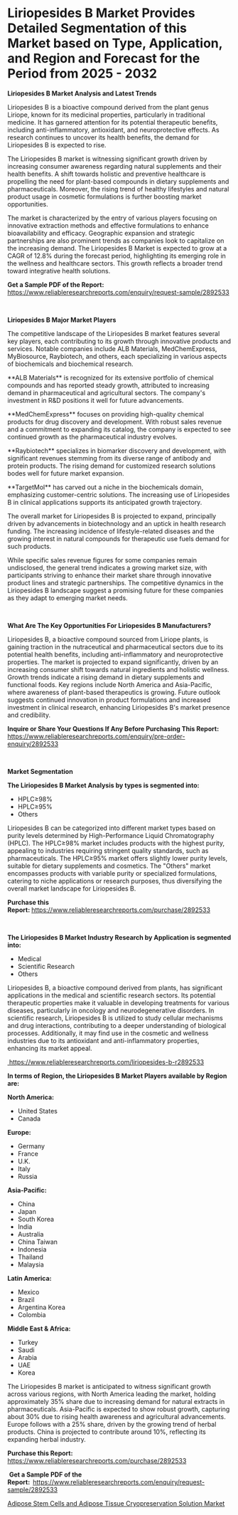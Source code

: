 <p><h1>Liriopesides B Market Provides Detailed Segmentation of this Market based on Type, Application, and Region and Forecast for the Period from 2025 - 2032</h1></p><p><strong>Liriopesides B Market Analysis and Latest Trends</strong></p>
<p><p>Liriopesides B is a bioactive compound derived from the plant genus Liriope, known for its medicinal properties, particularly in traditional medicine. It has garnered attention for its potential therapeutic benefits, including anti-inflammatory, antioxidant, and neuroprotective effects. As research continues to uncover its health benefits, the demand for Liriopesides B is expected to rise.</p><p>The Liriopesides B market is witnessing significant growth driven by increasing consumer awareness regarding natural supplements and their health benefits. A shift towards holistic and preventive healthcare is propelling the need for plant-based compounds in dietary supplements and pharmaceuticals. Moreover, the rising trend of healthy lifestyles and natural product usage in cosmetic formulations is further boosting market opportunities. </p><p>The market is characterized by the entry of various players focusing on innovative extraction methods and effective formulations to enhance bioavailability and efficacy. Geographic expansion and strategic partnerships are also prominent trends as companies look to capitalize on the increasing demand. The Liriopesides B Market is expected to grow at a CAGR of 12.8% during the forecast period, highlighting its emerging role in the wellness and healthcare sectors. This growth reflects a broader trend toward integrative health solutions.</p></p>
<p><strong>Get a Sample PDF of the Report:&nbsp;</strong> <a href="https://www.reliableresearchreports.com/enquiry/request-sample/2892533?utm_campaign=3313&utm_medium=2&utm_source=Github&utm_content=ia&utm_term=15032025&utm_id=liriopesides-b">https://www.reliableresearchreports.com/enquiry/request-sample/2892533</a></p>
<p>&nbsp;</p>
<p><strong>Liriopesides B Major Market Players</strong></p>
<p><p>The competitive landscape of the Liriopesides B market features several key players, each contributing to its growth through innovative products and services. Notable companies include ALB Materials, MedChemExpress, MyBiosource, Raybiotech, and others, each specializing in various aspects of biochemicals and biochemical research.</p><p>**ALB Materials** is recognized for its extensive portfolio of chemical compounds and has reported steady growth, attributed to increasing demand in pharmaceutical and agricultural sectors. The company's investment in R&D positions it well for future advancements.</p><p>**MedChemExpress** focuses on providing high-quality chemical products for drug discovery and development. With robust sales revenue and a commitment to expanding its catalog, the company is expected to see continued growth as the pharmaceutical industry evolves.</p><p>**Raybiotech** specializes in biomarker discovery and development, with significant revenues stemming from its diverse range of antibody and protein products. The rising demand for customized research solutions bodes well for future market expansion.</p><p>**TargetMol** has carved out a niche in the biochemicals domain, emphasizing customer-centric solutions. The increasing use of Liriopesides B in clinical applications supports its anticipated growth trajectory.</p><p>The overall market for Liriopesides B is projected to expand, principally driven by advancements in biotechnology and an uptick in health research funding. The increasing incidence of lifestyle-related diseases and the growing interest in natural compounds for therapeutic use fuels demand for such products.</p><p>While specific sales revenue figures for some companies remain undisclosed, the general trend indicates a growing market size, with participants striving to enhance their market share through innovative product lines and strategic partnerships. The competitive dynamics in the Liriopesides B landscape suggest a promising future for these companies as they adapt to emerging market needs.</p></p>
<p>&nbsp;</p>
<p><strong>What Are The Key Opportunities For Liriopesides B Manufacturers?</strong></p>
<p><p>Liriopesides B, a bioactive compound sourced from Liriope plants, is gaining traction in the nutraceutical and pharmaceutical sectors due to its potential health benefits, including anti-inflammatory and neuroprotective properties. The market is projected to expand significantly, driven by an increasing consumer shift towards natural ingredients and holistic wellness. Growth trends indicate a rising demand in dietary supplements and functional foods. Key regions include North America and Asia-Pacific, where awareness of plant-based therapeutics is growing. Future outlook suggests continued innovation in product formulations and increased investment in clinical research, enhancing Liriopesides B's market presence and credibility.</p></p>
<p><strong>Inquire or Share Your Questions If Any Before Purchasing This Report:</strong> <a href="https://www.reliableresearchreports.com/enquiry/pre-order-enquiry/2892533?utm_campaign=3313&utm_medium=2&utm_source=Github&utm_content=ia&utm_term=15032025&utm_id=liriopesides-b">https://www.reliableresearchreports.com/enquiry/pre-order-enquiry/2892533</a></p>
<p>&nbsp;</p>
<p><strong>Market Segmentation</strong></p>
<p><strong>The Liriopesides B Market Analysis by types is segmented into:</strong></p>
<p><ul><li>HPLC≥98%</li><li>HPLC≥95%</li><li>Others</li></ul></p>
<p><p>Liriopesides B can be categorized into different market types based on purity levels determined by High-Performance Liquid Chromatography (HPLC). The HPLC≥98% market includes products with the highest purity, appealing to industries requiring stringent quality standards, such as pharmaceuticals. The HPLC≥95% market offers slightly lower purity levels, suitable for dietary supplements and cosmetics. The "Others" market encompasses products with variable purity or specialized formulations, catering to niche applications or research purposes, thus diversifying the overall market landscape for Liriopesides B.</p></p>
<p><strong>Purchase this Report:&nbsp;</strong><a href="https://www.reliableresearchreports.com/purchase/2892533?utm_campaign=3313&utm_medium=2&utm_source=Github&utm_content=ia&utm_term=15032025&utm_id=liriopesides-b">https://www.reliableresearchreports.com/purchase/2892533</a></p>
<p>&nbsp;</p>
<p><strong>The Liriopesides B Market Industry Research by Application is segmented into:</strong></p>
<p><ul><li>Medical</li><li>Scientific Research</li><li>Others</li></ul></p>
<p><p>Liriopesides B, a bioactive compound derived from plants, has significant applications in the medical and scientific research sectors. Its potential therapeutic properties make it valuable in developing treatments for various diseases, particularly in oncology and neurodegenerative disorders. In scientific research, Liriopesides B is utilized to study cellular mechanisms and drug interactions, contributing to a deeper understanding of biological processes. Additionally, it may find use in the cosmetic and wellness industries due to its antioxidant and anti-inflammatory properties, enhancing its market appeal.</p></p>
<p><a href="https://www.reliableresearchreports.com/liriopesides-b-r2892533?utm_campaign=3313&utm_medium=2&utm_source=Github&utm_content=ia&utm_term=15032025&utm_id=liriopesides-b">&nbsp;https://www.reliableresearchreports.com/liriopesides-b-r2892533</a></p>
<p><strong>In terms of Region, the Liriopesides B Market Players available by Region are:</strong></p>
<p>
    <p> <strong> North America: </strong>
        <ul>
            <li>United States</li>
            <li>Canada</li>
        </ul>
        </p> 
    <p> <strong> Europe: </strong>
        <ul>
            <li>Germany</li>
            <li>France</li>
            <li>U.K.</li>
            <li>Italy</li>
            <li>Russia</li>
        </ul>
        </p> 
    <p> <strong> Asia-Pacific: </strong>
        <ul>
            <li>China</li>
            <li>Japan</li>
            <li>South Korea</li>
            <li>India</li>
            <li>Australia</li>
            <li>China Taiwan</li>
            <li>Indonesia</li>
            <li>Thailand</li>
            <li>Malaysia</li>
        </ul>
        </p> 
    <p> <strong> Latin America: </strong>
        <ul>
            <li>Mexico</li>
            <li>Brazil</li>
            <li>Argentina Korea</li>
            <li>Colombia</li>
        </ul>
        </p> 
    <p> <strong> Middle East & Africa: </strong>
        <ul>
            <li>Turkey</li>
            <li>Saudi</li>
            <li>Arabia</li>
            <li>UAE</li>
            <li>Korea</li>
        </ul>
    </p>
    </p>
<p><p>The Liriopesides B market is anticipated to witness significant growth across various regions, with North America leading the market, holding approximately 35% share due to increasing demand for natural extracts in pharmaceuticals. Asia-Pacific is expected to show robust growth, capturing about 30% due to rising health awareness and agricultural advancements. Europe follows with a 25% share, driven by the growing trend of herbal products. China is projected to contribute around 10%, reflecting its expanding herbal industry.</p></p>
<p><strong>Purchase this Report: </strong><a href="https://www.reliableresearchreports.com/purchase/2892533?utm_campaign=3313&utm_medium=2&utm_source=Github&utm_content=ia&utm_term=15032025&utm_id=liriopesides-b">https://www.reliableresearchreports.com/purchase/2892533</a></p>
<p>&nbsp;<strong>Get a Sample PDF of the Report:&nbsp;&nbsp;</strong><a href="https://www.reliableresearchreports.com/enquiry/request-sample/2892533?utm_campaign=3313&utm_medium=2&utm_source=Github&utm_content=ia&utm_term=15032025&utm_id=liriopesides-b">https://www.reliableresearchreports.com/enquiry/request-sample/2892533</a></p>
<p><strong></strong></p>
<p><p><a href="https://github.com/vigoseiler/Market-Research-Report-List-1/blob/main/adipose-stem-cells-and-adipose-tissue-cryopreservation-solution-market.md?utm_campaign=3313&utm_medium=2&utm_source=Github&utm_content=ia&utm_term=15032025&utm_id=liriopesides-b">Adipose Stem Cells and Adipose Tissue Cryopreservation Solution Market</a></p></p>